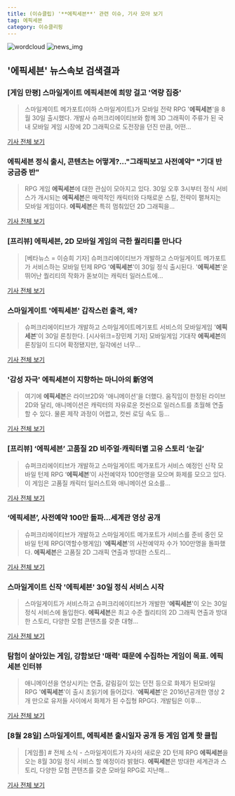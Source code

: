 ```yaml
---
title: (이슈클립) '**에픽세븐**' 관련 이슈, 기사 모아 보기
tag: 에픽세븐
category: 이슈클리핑
---
```

![wordcloud](https://s3.ap-northeast-2.amazonaws.com/lyrics101-wordcloud/2018-08-30-1535599156.png)
![news_img](https://user-images.githubusercontent.com/42597476/44507050-1206f400-a6e4-11e8-8d98-7ffbfebb353f.png)
## **'**에픽세븐**'** 뉴스속보 검색결과
### [게임 만평] 스마일게이트 **에픽세븐**에 희망 걸고 '역량 집중'

>스마일게이트 메가포트(이하 스마일게이트)가 모바일 전략 RPG '**에픽세븐**'을 8월 30일 출시했다. 개발사 슈퍼크리에이티브와 함께 3D 그래픽이 주류가 된 국내 모바일 게임 시장에 2D 그래픽으로 도전장을 던진 만큼, 어떤...

<a href="http://sports.chosun.com/news/ntype.htm?id=201808310100282630021487&servicedate=20180830" target="_blank">기사 전체 보기</a>

### **에픽세븐** 정식 출시, 콘텐츠는 어떻게?..."그래픽보고 사전예약" "기대 반 궁금증 반"

>RPG 게임 **에픽세븐**에 대한 관심이 모아지고 있다. 30일 오후 3시부터 정식 서비스가 개시되는 **에픽세븐**은 매력적인 캐릭터와 다채로운 스킬, 전략이 펼쳐지는 모바일 게임이다. **에픽세븐**은 특히 멈춰있던 2D 그래픽을...

<a href="http://daily.hankooki.com/lpage/entv/201808/dh20180830110829139020.htm" target="_blank">기사 전체 보기</a>

### [프리뷰] **에픽세븐**, 2D 모바일 게임의 극한 퀄리티를 만나다

>[베타뉴스 = 이승희 기자] 슈퍼크리에이티브가 개발하고 스마일게이트 메가포트가 서비스하는 모바일 턴제 RPG '**에픽세븐**'이 30일 정식 출시된다. '**에픽세븐**'운 뛰어난 퀄리티의 작화가 돋보이는 캐릭터 일러스트에...

<a href="http://www.betanews.net:8080/article/901498.html" target="_blank">기사 전체 보기</a>

### 스마일게이트 '**에픽세븐**' 갑작스런 출격, 왜?

>슈퍼크리에이티브가 개발하고 스마일게이트메기포트 서비스의 모바일게임 '**에픽세븐**'이 30일 론칭한다. [시사위크=장민제 기자] 모바일게임 기대작 **에픽세븐**의 론칭일이 드디어 확정됐지만, 일각에선 너무...

<a href="http://www.sisaweek.com/news/articleView.html?idxno=112796" target="_blank">기사 전체 보기</a>

### '감성 자극' **에픽세븐**이 지향하는 마니아의 新영역

>여기에 **에픽세븐**은 라이브2D와 '애니메이션'을 더했다. 움직임이 한정된 라이브2D와 달리, 애니메이션은 캐릭터의 자유로운 컷씬으로 일러스트를 초월해 연출할 수 있다. 물론 제작 과정이 어렵고, 컷씬 로딩 속도 등...

<a href="http://sports.chosun.com/news/ntype.htm?id=201808300100267370020388&servicedate=20180829" target="_blank">기사 전체 보기</a>

### [프리뷰] ‘**에픽세븐**’ 고품질 2D 비주얼·캐릭터별 고유 스토리 ‘눈길’

>슈퍼크리에이티브가 개발하고 스마일게이트 메가포트가 서비스 예정인 신작 모바일 턴제 RPG ‘**에픽세븐**’이 사전예약자 100만명을 모으며 화제를 모으고 있다. 이 게임은 고품질 캐릭터 일러스트와 애니메이션 요소를...

<a href="http://game.mk.co.kr/view.php?year=2018&no=539049" target="_blank">기사 전체 보기</a>

### ‘**에픽세븐**’, 사전예약 100만 돌파…세계관 영상 공개

>슈퍼크리에이티브가 개발하고 스마일게이트 메가포트가 서비스를 준비 중인 모바일 턴제 RPG(역할수행게임) ‘**에픽세븐**’의 사전예약자 수가 100만명을 돌파했다. **에픽세븐**은 고품질 2D 그래픽 연출과 방대한 스토리...

<a href="http://www.kukinews.com/news/article.html?no=579986" target="_blank">기사 전체 보기</a>

### 스마일게이트 신작 '**에픽세븐**' 30일 정식 서비스 시작

>스마일게이트가 서비스하고 슈퍼크리에이티브가 개발한 '**에픽세븐**'이 오는 30일 정식 서비스에 돌입한다. **에픽세븐**은 최고 수준 퀄리티의 2D 그래픽 연출과 방대한 스토리, 다양한 모험 콘텐츠를 갖춘 대형...

<a href="http://www.inven.co.kr/webzine/news/?news=206114" target="_blank">기사 전체 보기</a>

### 탐험이 살아있는 게임, 강함보단 '매력' 때문에 수집하는 게임이 목표. **에픽세븐** 인터뷰

>애니메이션을 연상시키는 연출, 갈림길이 있는 던전 등으로 화제가 된모바일 RPG '**에픽세븐**'이 출시 초읽기에 들어갔다. '**에픽세븐**'은 2016년공개한 영상 2개 만으로 유저들 사이에서 화제가 된 수집형 RPG다. 개발팀은 이후...

<a href="http://www.thisisgame.com/webzine/special/nboard/5/?n=86063&utm_source=naver&utm_medium=outlink&utm_campaign=dedukisa&utm_content=86063&nogate" target="_blank">기사 전체 보기</a>

### [8월 28일] 스마일게이트, **에픽세븐** 출시일자 공개 등 게임 업계 핫 클립

>[게임플] # 전체 소식 - 스마일게이트가 자사의 새로운 2D 턴제 RPG **에픽세븐**을 오는 8월 30일 정식 서비스 할 예정이라 밝혔다. **에픽세븐**은 방대한 세계관과 스토리, 다양한 모험 콘텐츠를 갖춘 모바일 RPG로 지난해...

<a href="http://www.gameple.co.kr/news/articleView.html?idxno=143599" target="_blank">기사 전체 보기</a>


